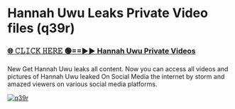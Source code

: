 # Hannah Uwu Leaks Private Video files (q39r)

<h3><a href="https://mediafirerr.pages.dev?q=Hannah+Uwu&ref=R42" rel="nofollow">🌐 𝙲𝙻𝙸𝙲𝙺 𝙷𝙴𝚁𝙴 🟢==►► Hannah Uwu Private Videos</a></h3>

New Get Hannah Uwu leaks all content. Now you can access all videos and pictures of Hannah Uwu leaked On Social Media the internet by storm and amazed viewers on various social media platforms.

[![q39r](https://github.com/user-attachments/assets/26341bd8-4b91-4a20-822e-3fd5d525dd40)](https://mediafirerr.pages.dev?q=Hannah+Uwu&ref=R42)

